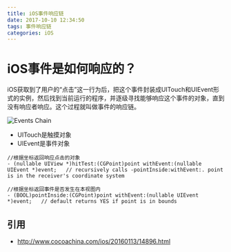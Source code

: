 ```yaml
---
title: iOS事件响应链
date: 2017-10-10 12:34:50
tags: 事件响应链
categories: iOS
---
```


# iOS事件是如何响应的？
iOS获取到了用户的“点击”这一行为后，把这个事件封装成UITouch和UIEvent形式的实例，然后找到当前运行的程序，并逐级寻找能够响应这个事件的对象，直到没有响应者响应。这个过程就叫做事件的响应链。

![Events Chain](/img/iOS/events/event_chain.png)

- UITouch是触摸对象
- UIEvent是事件对象

```
//根据坐标返回响应点击的对象
- (nullable UIView *)hitTest:(CGPoint)point withEvent:(nullable UIEvent *)event;   // recursively calls -pointInside:withEvent:. point is in the receiver's coordinate system

//根据坐标返回事件是否发生在本视图内
- (BOOL)pointInside:(CGPoint)point withEvent:(nullable UIEvent *)event;   // default returns YES if point is in bounds
```



## 引用
- http://www.cocoachina.com/ios/20160113/14896.html

